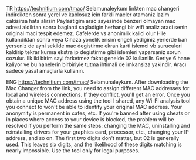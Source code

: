 TR
https://technitium.com/tmac/
Selamunaleykum linkten mac changeri indirdikten sonra yerel ve kablosuz icin farkli macler atamaniz lazim cakisirsa hata alirsin
Paylastigim arac sayesinde benzeri olmayan mac adresi aldiktan sonra baglanti sagladigin herhangi bir wifi analiz araci senin original maci tespit edemez. Cafelerde vs anonimlik kalici olur
Hile kullandiktan sonra veya Cihaza yonelik erisim engeli yediginiz yerlerde ban yerseniz de ayni sekilde mac degistirme ekran karti islemci vb suruculeri kaldirip tekrar kurma ekstra ip degistirme gibi islemleri yaparsaniz sorun cozulur.
Ilk iki birim sayi farketmez fakat genelde 02 kullanilir. Geriye 6 hane kaliyor ve bu hanelerin birbiriyle tutma ihtimali de imkansiza yakindir.
Aracı sadece yasal amaçlarla kullanın.

ENG
https://technitium.com/tmac/
Selamunaleykum. After downloading the Mac Changer from the link, you need to assign different MAC addresses for local and wireless connections. If they conflict, you'll get an error. Once you obtain a unique MAC address using the tool I shared, any Wi-Fi analysis tool you connect to won't be able to identify your original MAC address. Your anonymity is permanent in cafes, etc. If you're banned after using cheats or in places where access to your device is blocked, the problem will be resolved if you perform the same steps: changing the MAC, uninstalling and reinstalling drivers for your graphics card, processor, etc., changing your IP address, and so on. The first two digits don't matter, but 02 is generally used. This leaves six digits, and the likelihood of these digits matching is nearly impossible. Use the tool only for legal purposes.
